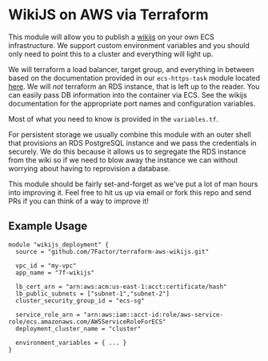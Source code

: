 # WikiJS on AWS via Terraform

This module will allow you to publish a [wikijs](https://docs.requarks.io]) on your own ECS infrastructure. 
We support custom environment variables and you should only need to point this to a cluster and everything will
light up.

We will terraform a load balancer, target group, and everything in between based on the documentation provided in
our `ecs-https-task` module located [here](https://github.com/7Factor/terraform-ecs-http-task). We will *not* terraform
an RDS instance, that is left up to the reader. You can easily pass DB information into the container via ECS. See the
wikijs documentation for the appropriate port names and configuration variables.

Most of what you need to know is provided in the `variables.tf`.

For persistent storage we usually combine this module with an outer shell that provisions an RDS PostgreSQL instance 
and we pass the credentials in securely. We do this because it allows us to segregate the RDS instance from the wiki 
so if we need to blow away the instance we can without worrying about having to reprovision a database.

This module should be fairly set-and-forget as we've put a lot of man hours into improving it. Feel free to hit us up 
via email or fork this repo and send PRs if you can think of a way to improve it!

## Example Usage

```hcl-terraform
module "wikijs_deployment" {
  source = "github.com/7Factor/terraform-aws-wikijs.git"

  vpc_id = "my-vpc"
  app_name = "7f-wikijs"

  lb_cert_arn = "arn:aws:acm:us-east-1:acct:certificate/hash"
  lb_public_subnets = ["subnet-1","subnet-2"]
  cluster_security_group_id = "ecs-sg"

  service_role_arn = "arn:aws:iam::acct-id:role/aws-service-role/ecs.amazonaws.com/AWSServiceRoleForECS"
  deployment_cluster_name = "cluster"

  environment_variables = { ... }
}
```